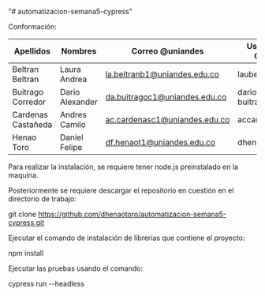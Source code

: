 "# automatizacion-semana5-cypress" 

Conformación:

| Apellidos | Nombres | Correo @uniandes | Usuario de GitHub |
| --------- | ------- | ---------------- | ----------------- |
| Beltran Beltran | Laura Andrea | la.beltranb1@uniandes.edu.co |  laubeltranandes |
| Buitrago Corredor | Dario Alexander | da.buitragoc1@uniandes.edu.co |  dario-buitrago-andes |
| Cardenas Castañeda | Andres Camilo | ac.cardenasc1@uniandes.edu.co | accardenasc1 |
| Henao Toro | Daniel Felipe | df.henaot1@uniandes.edu.co | dhenaotoro |

Para realizar la instalación, se requiere tener node.js preinstalado en la maquina.

Posteriormente se requiere descargar el repositorio en cuestión en el directorio de trabajo: 

git clone https://github.com/dhenaotoro/automatizacion-semana5-cypress.git

Ejecutar el comando de instalación de librerias que contiene el proyecto:

npm install

Ejecutar las pruebas usando el comando:

cypress run --headless

